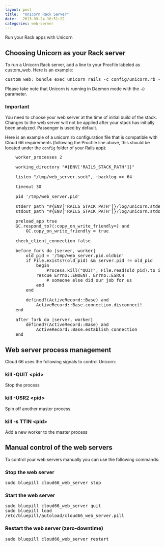 ```yaml
---
layout: post
title:  "Unicorn Rack Server"
date:   2013-09-24 10:51:22
categories: web-server
---
```


<p class="lead">Run your Rack apps with Unicorn</p>


## Choosing Unicorn as your Rack server
To run a Unicorn Rack server, add a line to your Procfile labeled as custom_web. Here is an example:

<pre class='terminal'>
custom_web: bundle exec unicorn_rails -c config/unicorn.rb -E $RAILS_ENV -D
</pre>
Please take note that Unicorn is running in Daemon mode with the `-D` parameter.

<div class="notice">
	<h3>Important</h3>
	<p>You need to choose your web server at the time of initial build of the stack. Changes to the web server will not be applied after your stack has initially been analyzed. Passenger is used by default.</p>
</div>

Here is an example of a unicorn.rb configuration file that is compatible with Cloud 66 requirements (following the Procfile line above, this should be located under the `config` folder of your Rails app):

<pre class='prettyprint lang-ruby'>
	worker_processes 2

	working_directory "#{ENV['RAILS_STACK_PATH']}"

	listen "/tmp/web_server.sock", :backlog => 64

	timeout 30

	pid '/tmp/web_server.pid'

	stderr_path "#{ENV['RAILS_STACK_PATH']}/log/unicorn.stderr.log"
	stdout_path "#{ENV['RAILS_STACK_PATH']}/log/unicorn.stdout.log"

	preload_app true
	GC.respond_to?(:copy_on_write_friendly=) and
		GC.copy_on_write_friendly = true

	check_client_connection false

	before_fork do |server, worker|
		old_pid = '/tmp/web_server.pid.oldbin'
		if File.exists?(old_pid) && server.pid != old_pid
			begin
				Process.kill("QUIT", File.read(old_pid).to_i)
			rescue Errno::ENOENT, Errno::ESRCH
				# someone else did our job for us
			end
		end

		defined?(ActiveRecord::Base) and
			ActiveRecord::Base.connection.disconnect!
	end

	after_fork do |server, worker|
		defined?(ActiveRecord::Base) and
			ActiveRecord::Base.establish_connection
	end
</pre>

## Web server process management
Cloud 66 uses the following signals to control Unicorn:

### kill -QUIT &lt;pid>
Stop the process

### kill -USR2 &lt;pid>
Spin off another master process.

### kill -s TTIN &lt;pid>
Add a new worker to the master process

## Manual control of the web servers
To control your web servers manually you can use the following commands:

### Stop the web server
<p>
<kbd>
	sudo bluepill cloud66_web_server stop
</kbd>
</p>

### Start the web server
<p>
<kbd>
	sudo bluepill cloud66_web_server quit
</kbd><br/>
<kbd>
	sudo bluepill load /etc/bluepill/autoload/cloud66_web_server.pill
</kbd>
</p>

### Restart the web server (zero-downtime)
<p>
<kbd>
	sudo bluepill cloud66_web_server restart
</kbd>
</p>